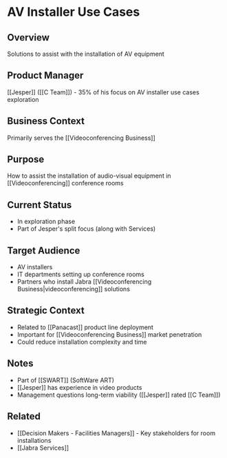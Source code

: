 # AV Installer Use Cases

## Overview
Solutions to assist with the installation of AV equipment

## Product Manager
[[Jesper]] ([[C Team]]) - 35% of his focus on AV installer use cases exploration

## Business Context
Primarily serves the [[Videoconferencing Business]]

## Purpose
How to assist the installation of audio-visual equipment in [[Videoconferencing]] conference rooms

## Current Status
- In exploration phase
- Part of Jesper's split focus (along with Services)

## Target Audience
- AV installers
- IT departments setting up conference rooms
- Partners who install Jabra [[Videoconferencing Business|videoconferencing]] solutions

## Strategic Context
- Related to [[Panacast]] product line deployment
- Important for [[Videoconferencing Business]] market penetration
- Could reduce installation complexity and time

## Notes
- Part of [[SWART]] (SoftWare ART)
- [[Jesper]] has experience in video products
- Management questions long-term viability ([[Jesper]] rated [[C Team]])

## Related
- [[Decision Makers - Facilities Managers]] - Key stakeholders for room installations
- [[Jabra Services]]